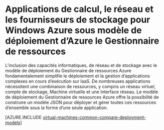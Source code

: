 <properties
   pageTitle="Les fournisseurs informatiques, réseau et stockage, | Microsoft Azure"
   description="Vue d’ensemble conceptuelle du calcul, de réseau et de fournisseurs de ressources de stockage (CRP NRP et SRP) pour les applications Windows dans le modèle de déploiement d’Azure le Gestionnaire de ressources"
   services="virtual-machines-windows"
   documentationCenter=""
   authors="tfitzmac"
   manager="timlt"
   editor="tysonn"
   tags="azure-resource-manager,azure-service-management"/>

<tags
   ms.service="virtual-machines-windows"
   ms.devlang="na"
   ms.topic="get-started-article"
   ms.tgt_pltfrm="vm-windows"
   ms.workload="infrastructure-services"
   ms.date="08/19/2015"
   ms.author="tomfitz"/>

# <a name="azure-compute-network-and-storage-providers-for-windows-applications-under-azure-resource-manager-deployment-model"></a>Applications de calcul, le réseau et les fournisseurs de stockage pour Windows Azure sous modèle de déploiement d’Azure le Gestionnaire de ressources

L’inclusion des capacités informatiques, de réseau et de stockage avec le modèle de déploiement du Gestionnaire de ressources Azure fondamentalement simplifie le déploiement et la gestion d’applications complexes en cours d’exécution sur IaaS. De nombreuses applications nécessitent une combinaison de ressources, y compris un réseau virtuel, compte de stockage, Machine virtuelle et une Interface réseau. Le modèle de déploiement du Gestionnaire de ressources Azure offre la possibilité de construire un modèle JSON pour déployer et gérer toutes ces ressources d’ensemble sous la forme d’une seule application.

[AZURE.INCLUDE [virtual-machines-common-compare-deployment-models](../../includes/virtual-machines-common-compare-deployment-models.md)]
